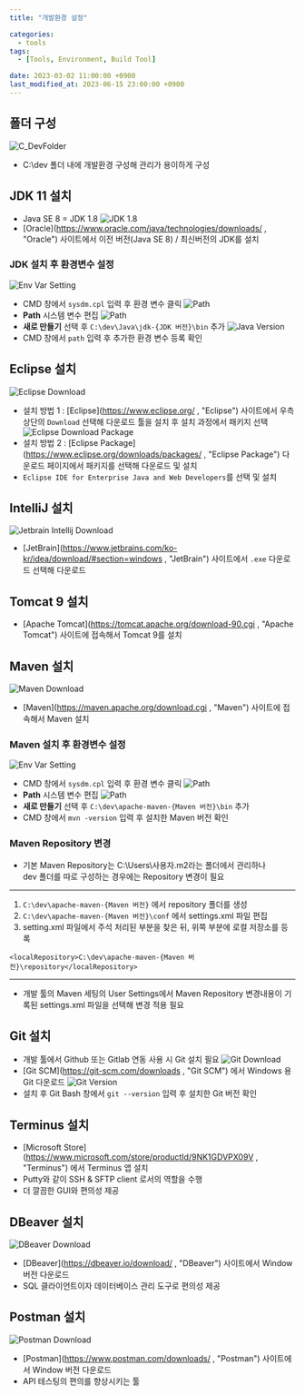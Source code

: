 ```yaml
---
title: "개발환경 설정"

categories: 
  - tools
tags:
  - [Tools, Environment, Build Tool]

date: 2023-03-02 11:00:00 +0900
last_modified_at: 2023-06-15 23:00:00 +0900
---
```


## 폴더 구성
![C_DevFolder](/assets/images/post/tools/C_DevFolder.png)
* C:\dev 폴더 내에 개발환경 구성해 관리가 용이하게 구성

## JDK 11 설치
* Java SE 8 = JDK 1.8
![JDK 1.8](/assets/images/post/tools/oracle_java_se8.png)
* [Oracle](https://www.oracle.com/java/technologies/downloads/ , "Oracle") 사이트에서 이전 버전(Java SE 8) / 최신버전의 JDK를 설치

### JDK 설치 후 환경변수 설정
![Env Var Setting](/assets/images/post/tools/env_setting_java.png)
* CMD 창에서 `sysdm.cpl` 입력 후 환경 변수 클릭
![Path](/assets/images/post/tools/env_setting_java.png)
* **Path** 시스템 변수 편집
![Path](/assets/images/post/tools/env_setting_path.png)
* **새로 만들기** 선택 후 `C:\dev\Java\jdk-{JDK 버전}\bin` 추가
![Java Version](/assets/images/post/tools/cmd_java_version.png)
* CMD 창에서 `path` 입력 후 추가한 환경 변수 등록 확인

## Eclipse 설치
![Eclipse Download](/assets/images/post/tools/eclipse_download.png)
* 설치 방법 1 : [Eclipse](https://www.eclipse.org/ , "Eclipse") 사이트에서 우측 상단의 `Download` 선택해 다운로드 툴을 설치 후 설치 과정에서 패키지 선택
![Eclipse Download Package](/assets/images/post/tools/eclipse_download_package.png)
* 설치 방법 2 : [Eclipse Package](https://www.eclipse.org/downloads/packages/ , "Eclipse Package") 다운로드 페이지에서 패키지를 선택해 다운로드 및 설치
* `Eclipse IDE for Enterprise Java and Web Developers`를 선택 및 설치
## IntelliJ 설치
![Jetbrain Intellij Download](/assets/images/post/tools/jetbrain_intellij_download.png)
* [JetBrain](https://www.jetbrains.com/ko-kr/idea/download/#section=windows , "JetBrain") 사이트에서 `.exe` 다운로드 선택해 다운로드

## Tomcat 9 설치
* [Apache Tomcat](https://tomcat.apache.org/download-90.cgi , "Apache Tomcat") 사이트에 접속해서 Tomcat 9를 설치

## Maven 설치
![Maven Download](/assets/images/post/tools/maven_download.png)
* [Maven](https://maven.apache.org/download.cgi , "Maven") 사이트에 접속해서 Maven 설치
### Maven 설치 후 환경변수 설정
![Env Var Setting](/assets/images/post/tools/env_setting_java.png)
* CMD 창에서 `sysdm.cpl` 입력 후 환경 변수 클릭
![Path](/assets/images/post/tools/env_setting_java.png)
* **Path** 시스템 변수 편집
![Path](/assets/images/post/tools/env_setting_path.png)
* **새로 만들기** 선택 후 `C:\dev\apache-maven-{Maven 버전}\bin` 추가
* CMD 창에서 `mvn -version` 입력 후 설치한 Maven 버전 확인
### Maven Repository 변경
* 기본 Maven Repository는 C:\Users\사용자\.m2라는 폴더에서 관리하나   
dev 폴더를 따로 구성하는 경우에는 Repository 변경이 필요   
* * *
1. `C:\dev\apache-maven-{Maven 버전}` 에서 repository 폴더를 생성
2. `C:\dev\apache-maven-{Maven 버전}\conf` 에서 settings.xml 파일 편집
3. setting.xml 파일에서 <localRepository> 주석 처리된 부분을 찾은 뒤, 위쪽 부분에 로컬 저장소를 등록
```
<localRepository>C:\dev\apache-maven-{Maven 버전}\repository</localRepository>
```
* * *
* 개발 툴의 Maven 세팅의 User Settings에서 Maven Repository 변경내용이 기록된 settings.xml 파일을 선택해 변경 적용 필요

## Git 설치
* 개발 툴에서 Github 또는 Gitlab 연동 사용 시 Git 설치 필요
![Git Download](/assets/images/post/tools/git_download.png)
* [Git SCM](https://git-scm.com/downloads , "Git SCM") 에서 Windows 용 Git 다운로드
![Git Version](/assets/images/post/tools/git_version.png)
* 설치 후 Git Bash 창에서 `git --version` 입력 후 설치한 Git 버전 확인

## Terminus 설치
* [Microsoft Store](https://www.microsoft.com/store/productId/9NK1GDVPX09V , "Terminus") 에서 Terminus 앱 설치
* Putty와 같이 SSH & SFTP client 로서의 역할을 수행
* 더 깔끔한 GUI와 편의성 제공

## DBeaver 설치
![DBeaver Download](/assets/images/post/tools/dbeaver_download.png)
* [DBeaver](https://dbeaver.io/download/ , "DBeaver") 사이트에서 Window 버전 다운로드
* SQL 클라이언트이자 데이터베이스 관리 도구로 편의성 제공

## Postman 설치
![Postman Download](/assets/images/post/tools/postman_download.png)
* [Postman](https://www.postman.com/downloads/ , "Postman") 사이트에서 Window 버전 다운로드
* API 테스팅의 편의를 향상시키는 툴